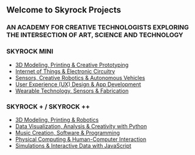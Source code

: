 ## Welcome to Skyrock Projects

### AN ACADEMY FOR CREATIVE TECHNOLOGISTS EXPLORING THE INTERSECTION OF ART, SCIENCE AND TECHNOLOGY

### SKYROCK MINI
* [3D Modeling, Printing & Creative Prototyping](http://skyrockprojects.github.io/3d-modeling)
* [Internet of Things & Electronic Circuitry](http://skyrockprojects.github.io/Internet-of-Things-Electronic-Circuitry)
* [Sensors, Creative Robotics & Autonomous Vehicles]()
* [User Experience (UX) Design & App Development]()
* [Wearable Technology, Sensors & Fabrication]()

### SKYROCK + / SKYROCK ++

* [3D Modeling, Printing & Robotics]()
* [Data Visualization, Analysis & Creativity with Python]()
* [Music Creation, Software & Programming]()
* [Physical Computing & Human-Computer Interaction]()
* [Simulations & Interactive Data with JavaScript]()

